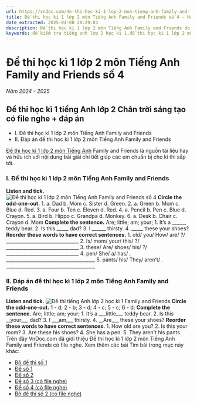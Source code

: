 ```yaml
---
url: https://vndoc.com/de-thi-hoc-ki-1-lop-2-mon-tieng-anh-family-and-friends-so-4-333048
title: Đề thi học kì 1 lớp 2 môn Tiếng Anh Family and Friends số 4 - Năm 2024 - 2025 - VnDoc.com
date_extracted: 2025-04-08 20:29:03
description: Đề thi học kì 1 lớp 2 môn Tiếng Anh Family and Friends do VnDoc.com biên soạn và đăng tải sẽ là nguồn tài liệu hữu ích cho các em nâng cao hiệu quả học tập.
keywords: đề kiểm tra tiếng anh lớp 2 học kì 1,đề thi học kì 1 lớp 2 môn tiếng anh,đề kiểm tra học kì 1 lớp 2,đề thi học kì 1 lớp 2,de thi hoc ki 1 lop 2,đề kiểm tra học kì 2 lớp 1,đề thi tiếng anh lớp 2 học kỳ 1,Đề thi học kì 1 lớp 2 môn Tiếng Anh Family and Friends
---
```


# Đề thi học kì 1 lớp 2 môn Tiếng Anh Family and Friends số 4
 _Năm 2024 - 2025_
## Đề thi học kì 1 tiếng Anh lớp 2 Chân trời sáng tạo có file nghe + đáp án
  * I. Đề thi học kì 1 lớp 2 môn Tiếng Anh Family and Friends 
  * II. Đáp án đề thi học kì 1 lớp 2 môn Tiếng Anh Family and Friends

[Đề thi học kì 1 lớp 2 môn Tiếng Anh](<https://vndoc.com/de-thi-hoc-ki-1-lop-2-mon-tieng-anh>) Family and Friends là nguồn tài liệu hay và hữu ích với nội dung bài giải chi tiết giúp các em chuẩn bị cho kì thi sắp tới.
### I. Đề thi học kì 1 lớp 2 môn Tiếng Anh Family and Friends
**Listen and tick.**
![Đề thi học kì 1 lớp 2 môn Tiếng Anh Family and Friends số 4](https://i.vdoc.vn/data/image/2024/12/16/de-thi-hoc-ki-1-lop-2-mon-tieng-anh-family-and-friends-so-4-1.png)
**Circle the odd-one-out.**
1\. a. Dad b. Mom c. Sister d. Green.
2\. a. Green b. Mom c. Blue d. Red.
3\. a. Four b. Ten c. Eleven d. Red.
4\. a. Pencil b. Pen c. Blue d. Crayon.
5\. a. Bird b. Hippo c. Grandpa d. Monkey.
6\. a. Desk b. Chair c. Crayon d. Mom
**Complete the sentence.**
Are; little; am; your;
1\. It’s a \_\_\_\_\_\_ teddy bear.
2\. Is this \_\_\_\_\_ dad?
3\. I \_\_\_\_\_\_ thirsty.
4\. \_\_\_\_\_ these your shoes?
**Reorder these words to have correct sentences.**
1\. old/ you/ How/ are/ ?/
\_\_\_\_\_\_\_\_\_\_\_\_\_\_\_\_\_\_\_\_\_\_\_\_\_\_\_\_\_\_\_
2\. Is/ mom/ your/ this/ ?/
\_\_\_\_\_\_\_\_\_\_\_\_\_\_\_\_\_\_\_\_\_\_\_\_\_\_\_\_\_\_\_
3\. these/ Are/ shoes/ his/ ?/
\_\_\_\_\_\_\_\_\_\_\_\_\_\_\_\_\_\_\_\_\_\_\_\_\_\_\_\_\_\_\_
4\. pen/ She/ a/ has/ .
\_\_\_\_\_\_\_\_\_\_\_\_\_\_\_\_\_\_\_\_\_\_\_\_\_\_\_\_\_\_\_\_\_\_\_\_\_\_
5\. pants/ his/ They/ aren’t/ .
\_\_\_\_\_\_\_\_\_\_\_\_\_\_\_\_\_\_\_\_\_\_\_\_\_\_\_\_\_\_\_\_\_\_\_\_\_\_
### II. Đáp án đề thi học kì 1 lớp 2 môn Tiếng Anh Family and Friends
**Listen and tick.**
![Đề thi tiếng Anh lớp 2 học kì 1 Family and Friends](https://i.vdoc.vn/data/image/2024/12/16/de-thi-hoc-ki-1-lop-2-mon-tieng-anh-family-and-friends-so-4-2.png)
**Circle the odd-one-out.**
1 - d; 2 - b; 3 - d; 4 - c; 5 - c; 6 - d;
**Complete the sentence.**
Are; little; am; your;
1\. It’s a \_\_\_little\_\_\_ teddy bear.
2\. Is this \_\_your\_\_\_ dad?
3\. I \_\_\_am\_\_\_ thirsty.
4\. \_\_Are\_\_\_ these your shoes?
**Reorder these words to have correct sentences.**
1\. How old are you?
2\. Is this your mom?
3\. Are these his shoes?
4\. She has a pen.
5\. They aren't his pants.
Trên đây VnDoc.com đã giới thiệu Đề thi học kì 1 lớp 2 môn Tiếng Anh Family and Friends có file nghe.
Xem thêm các bài Tìm bài trong mục này khác:
  * [Bộ đề thi số 1](</bo-de-thi-tieng-anh-lop-2-hoc-ki-1-global-success-so-1-333078>)
  * [Đề số 1](</de-thi-tieng-anh-lop-2-hoc-ki-1-kntt-de-1-248881>)
  * [Đề số 2](</de-thi-tieng-anh-lop-2-hoc-ki-1-sach-kntt-de-2-249311>)
  * [Đề số 3 \(có file nghe\)](</de-thi-tieng-anh-lop-2-hoc-ki-1-global-success-de-3-333073>)
  * [Đề số 4 \(có file nghe\)](</de-thi-tieng-anh-lop-2-hoc-ki-1-global-success-de-4-333076>)
  * [Bộ đề thi số 2 \(có file nghe\)](</bo-de-thi-tieng-anh-lop-2-hoc-ki-1-global-success-so-2-333079>)

